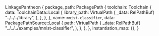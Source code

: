 LinkagePantheon {
    package_path: PackagePath {
        toolchain: Toolchain {
            data: ToolchainData::Local {
                library_path: VirtualPath {
                    _data: RelPathBuf(
                        "../../../library",
                    ),
                },
            },
        },
        name: `mnist-classifier`,
        data: PackagePathSource::Local {
            path: VirtualPath {
                _data: RelPathBuf(
                    "../../../examples/mnist-classifier",
                ),
            },
        },
    },
    instantiation_map: {},
}